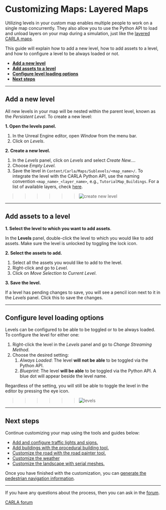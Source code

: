 # Customizing Maps: Layered Maps

Utilizing levels in your custom map enables multiple people to work on a single map concurrently. They also allow you to use the Python API to load and unload layers on your map during a simulation, just like the [layered CARLA maps](core_map.md#layered-maps).

This guide will explain how to add a new level, how to add assets to a level, and how to configure a level to be always loaded or not.

- [__Add a new level__](#add-a-new-level)
- [__Add assets to a level__](#add-assets-to-a-level)
- [__Configure level loading options__](#configure-level-loading-options)
- [__Next steps__](#next-steps)

---

## Add a new level

All new levels in your map will be nested within the parent level, known as the _Persistent Level_. To create a new level:

__1. Open the levels panel.__

1. In the Unreal Engine editor, open _Window_ from the menu bar.
2. Click on _Levels_.

__2. Create a new level.__

1. In the _Levels_ panel, click on _Levels_ and select _Create New..._.
2. Choose _Empty Level_.
3. Save the level in `Content/Carla/Maps/Sublevels/<map_name>/`. To integrate the level with the CARLA Python API, use the naming convention `<map_name>_<layer_name>`, e.g., `TutorialMap_Buildings`. For a list of available layers, check [here](core_map.md#carla-maps).

>>>>>>![create new level](/img/new_level.png)

---

## Add assets to a level

__1. Select the level to which you want to add assets__.

In the __Levels__ panel, double-click the level to which you would like to add assets. Make sure the level is unlocked by toggling the lock icon.

__2. Select the assets to add.__

1. Select all the assets you would like to add to the level.
2. Right-click and go to _Level_.
3. Click on _Move Selection to Current Level_.

__3. Save the level.__

If a level has pending changes to save, you will see a pencil icon next to it in the _Levels_ panel. Click this to save the changes.

---

## Configure level loading options

Levels can be configured to be able to be toggled or to be always loaded. To configure the level for either one:

1. Right-click the level in the _Levels_ panel and go to _Change Streaming Method_.
2. Choose the desired setting:
    1. _Always Loaded_: The level __will not be able__ to be toggled via the Python API.
    2. _Blueprint_: The level __will be able__ to be toggled via the Python API. A blue dot will appear beside the level name.

Regardless of the setting, you will still be able to toggle the level in the editor by pressing the eye icon.

>>>>>>![levels](/img/levels.png)

---

## Next steps

Continue customizing your map using the tools and guides below:

- [Add and configure traffic lights and signs.](tuto_M_custom_add_tl.md)
- [Add buildings with the procedural building tool.](tuto_M_custom_buildings.md)
- [Customize the road with the road painter tool.](tuto_M_custom_road_painter.md)
- [Customize the weather](tuto_M_custom_weather_landscape.md#weather-customization)
- [Customize the landscape with serial meshes.](tuto_M_custom_weather_landscape.md#add-serial-meshes)

Once you have finished with the customization, you can [generate the pedestrian navigation information](tuto_M_generate_pedestrian_navigation.md).

---

If you have any questions about the process, then you can ask in the [forum](https://github.com/carla-simulator/carla/discussions).

<div class="build-buttons">
<p>
<a href="https://github.com/carla-simulator/carla/discussions" target="_blank" class="btn btn-neutral" title="Go to the CARLA forum">
CARLA forum</a>
</p>
</div>
